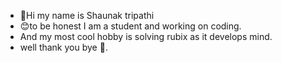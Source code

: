- 👋Hi my name is Shaunak tripathi 
- 😊to be honest I am a student and working on coding. 
- And my most cool hobby is solving rubix as it develops mind. 
- well thank you bye 👋. 
